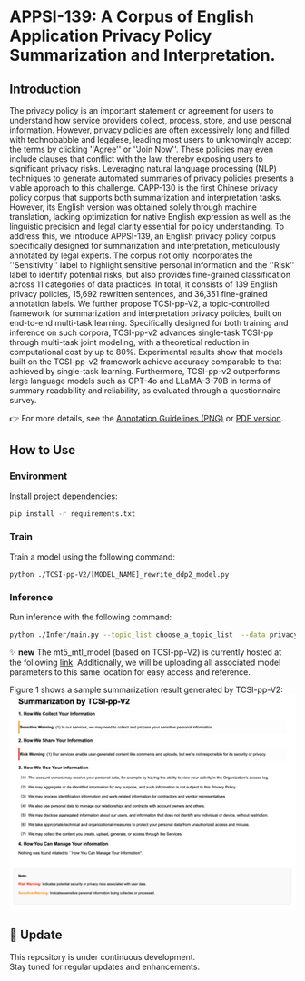# APPSI-139: A Corpus of English Application Privacy Policy Summarization and Interpretation.

## Introduction
The privacy policy is an important statement or agreement for users to understand how service providers collect, process, store, and use personal information. However, privacy policies are often excessively long and filled with technobabble and legalese, leading most users to unknowingly accept the terms by clicking ''Agree'' or ''Join Now''. These policies may even include clauses that conflict with the law, thereby exposing users to significant privacy risks. Leveraging natural language processing (NLP) techniques to generate automated summaries of privacy policies presents a viable approach to this challenge. CAPP-130 is the first Chinese privacy policy corpus that supports both summarization and interpretation tasks. However, its English version was obtained solely through machine translation, lacking optimization for native English expression as well as the linguistic precision and legal clarity essential for policy understanding. To address this, we introduce APPSI-139, an English privacy policy corpus specifically designed for summarization and interpretation, meticulously annotated by legal experts. The corpus not only incorporates the ''Sensitivity'' label to highlight sensitive personal information and the ''Risk'' label to identify potential risks, but also provides fine-grained classification across 11 categories of data practices. In total, it consists of 139 English privacy policies, 15,692 rewritten sentences, and 36,351 fine-grained annotation labels. We further propose TCSI-pp-V2, a topic-controlled framework for summarization and interpretation privacy policies, built on end-to-end multi-task learning. Specifically designed for both training and inference on such corpora, TCSI-pp-v2 advances single-task TCSI-pp through multi-task joint modeling, with a theoretical reduction in computational cost by up to 80%. Experimental results show that models built on the TCSI-pp-v2 framework achieve accuracy comparable to that achieved by single-task learning. Furthermore, TCSI-pp-v2 outperforms large language models such as GPT-4o and LLaMA-3-70B in terms of summary readability and reliability, as evaluated through a questionnaire survey.

👉 For more details, see the [Annotation Guidelines (PNG)](Documents/Annotation_Guidelines.png) or [PDF version](Documents/Annotation_Guidelines.pdf).
<!-- [Paper](Documents/Annotation_Guidelines_Chinese_Version.pdf), [Appendix](Documents/Annotation_Guidelines_Chinese_Version.pdf) and -->
## How to Use
### Environment

Install project dependencies:

```bash
pip install -r requirements.txt
```

### Train

Train a model using the following command:
```
python ./TCSI-pp-V2/[MODEL_NAME]_rewrite_ddp2_model.py
```

### Inference
Run inference with the following command:
```bash
python ./Infer/main.py --topic_list choose_a_topic_list  --data privacy_path
```

✨ **new** The mt5_mtl_model (based on TCSI-pp-V2) is currently hosted at the following [link](https://huggingface.co/EnlightenedAI/APPSI-139/tree/main). Additionally, we will be uploading all associated model parameters to this same location for easy access and reference.

Figure 1 shows a sample summarization result generated by TCSI-pp-V2:
![Figure 1](./Documents/Tcsi-pp-V2.png)



## 📌 Update

This repository is under continuous development.  
Stay tuned for regular updates and enhancements.








